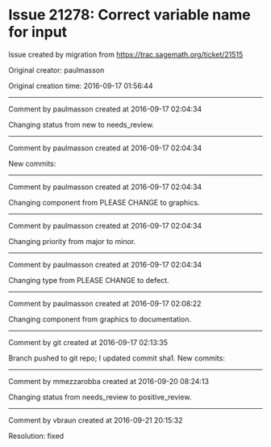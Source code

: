 # Issue 21278: Correct variable name for input

Issue created by migration from https://trac.sagemath.org/ticket/21515

Original creator: paulmasson

Original creation time: 2016-09-17 01:56:44




---

Comment by paulmasson created at 2016-09-17 02:04:34

Changing status from new to needs_review.


---

Comment by paulmasson created at 2016-09-17 02:04:34

New commits:


---

Comment by paulmasson created at 2016-09-17 02:04:34

Changing component from PLEASE CHANGE to graphics.


---

Comment by paulmasson created at 2016-09-17 02:04:34

Changing priority from major to minor.


---

Comment by paulmasson created at 2016-09-17 02:04:34

Changing type from PLEASE CHANGE to defect.


---

Comment by paulmasson created at 2016-09-17 02:08:22

Changing component from graphics to documentation.


---

Comment by git created at 2016-09-17 02:13:35

Branch pushed to git repo; I updated commit sha1. New commits:


---

Comment by mmezzarobba created at 2016-09-20 08:24:13

Changing status from needs_review to positive_review.


---

Comment by vbraun created at 2016-09-21 20:15:32

Resolution: fixed

